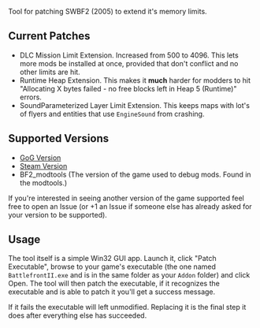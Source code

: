 Tool for patching SWBF2 (2005) to extend it's memory limits.

## Current Patches

- DLC Mission Limit Extension. Increased from 500 to 4096. This lets more mods be installed at once, provided that don't conflict and no other limits are hit.
- Runtime Heap Extension. This makes it **much** harder for modders to hit "Allocating X bytes failed - no free blocks left in Heap 5 (Runtime)" errors.
- SoundParameterized Layer Limit Extension. This keeps maps with lot's of flyers and entities that use `EngineSound` from crashing.

## Supported Versions

- [GoG Version](https://www.gog.com/en/game/star_wars_battlefront_ii)
- [Steam Version](https://store.steampowered.com/app/6060)
- BF2_modtools (The version of the game used to debug mods. Found in the modtools.)

If you're interested in seeing another version of the game supported feel free to open an Issue (or +1 an Issue if someone else has already asked for your version to be supported).


## Usage

The tool itself is a simple Win32 GUI app. Launch it, click "Patch Executable", browse to your game's executable (the one named `BattlefrontII.exe` and is in the same folder as your `Addon` folder) and click Open. The tool will then patch the executable, if it recognizes the executable and is able to patch it you'll get a success message.

If it fails the executable will left unmodified. Replacing it is the final step it does after everything else has succeeded.
